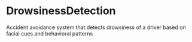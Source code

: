 # DrowsinessDetection
Accident avoidance system that detects drowsiness of a driver based on facial cues and behavioral patterns
